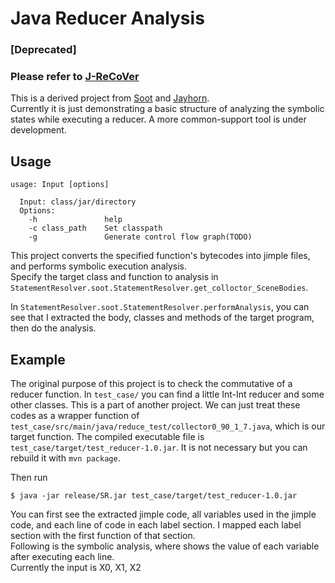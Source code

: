 # Java Reducer Analysis
### [Deprecated]    
### Please refer to [J-ReCoVer](https://github.com/spencerwuwu/J-ReCoVer)

This is a derived project from [Soot](https://github.com/Sable/soot) 
and [Jayhorn](https://github.com/jayhorn/jayhorn).   
Currently it is just demonstrating a basic structure of
analyzing the symbolic states while executing a reducer. 
A more common-support tool is under development.

## Usage
```
usage: Input [options]

  Input: class/jar/directory
  Options:
    -h               help
    -c class_path    Set classpath
    -g               Generate control flow graph(TODO)
```

This project converts the specified function's bytecodes into jimple
files, and performs symbolic execution analysis.   
Specify the target class and function to analysis in 
`StatementResolver.soot.StatementResolver.get_colloctor_SceneBodies`.

In `StatementResolver.soot.StatementResolver.performAnalysis`, 
you can see that I extracted the body, classes and methods of 
the target program, then do the analysis.

## Example
The original purpose of this project is to check the commutative 
of a reducer function. In `test_case/` you can find a little Int-Int
reducer and some other classes. This is a part of another 
project. We can just treat these codes as a wrapper function of
`test_case/src/main/java/reduce_test/collector0_90_1_7.java`, which 
is our target function. The compiled executable file is 
`test_case/target/test_reducer-1.0.jar`. It is not necessary but you 
can rebuild it with `mvn package`.

Then run 
```
$ java -jar release/SR.jar test_case/target/test_reducer-1.0.jar
```
You can first see the extracted jimple code, all 
variables used in the jimple code, and each line of code in each label section. 
I mapped each label section with the first function of that section.   
Following is the symbolic analysis, where shows the value of each variable 
after executing each line.   
Currently the input is X0, X1, X2
